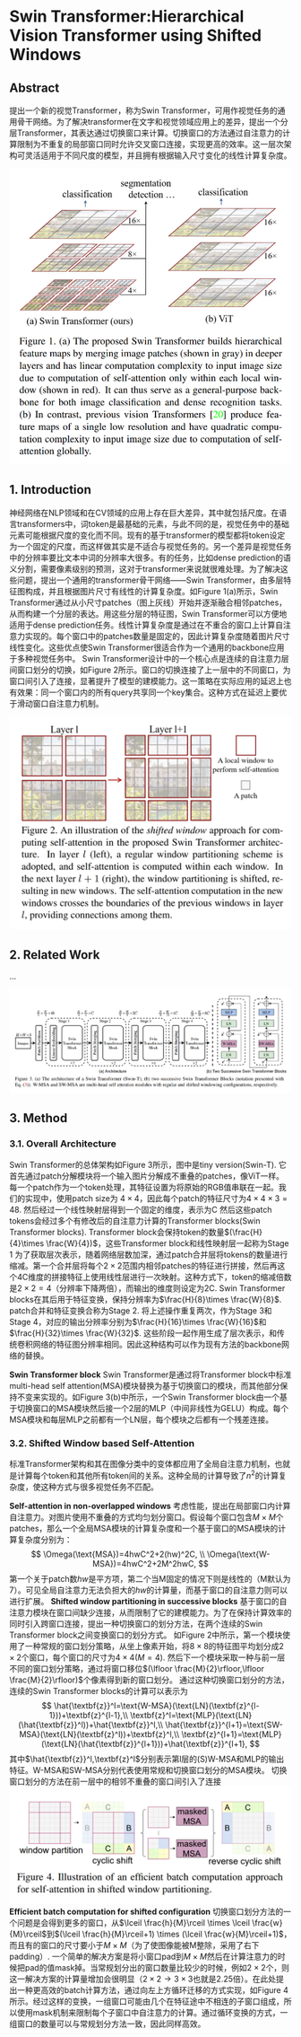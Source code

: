 # Swin Transformer:Hierarchical Vision Transformer using Shifted Windows
## Abstract
提出一个新的视觉Transformer，称为Swin Transformer，可用作视觉任务的通用骨干网络。为了解决transformer在文字和视觉领域应用上的差异，提出一个分层Transformer，其表达通过切换窗口来计算。切换窗口的方法通过自注意力的计算限制为不重复的局部窗口同时允许交叉窗口连接，实现更高的效率。这一层次架构可灵活适用于不同尺度的模型，并且拥有根据输入尺寸变化的线性计算复杂度。

![Figure 1](1.png 'Figure 1')

## 1. Introduction
神经网络在NLP领域和在CV领域的应用上存在巨大差异，其中就包括尺度。在语言transformers中，词token是最基础的元素，与此不同的是，视觉任务中的基础元素可能根据尺度的变化而不同。现有的基于transformer的模型都将token设定为一个固定的尺度，而这样做其实是不适合与视觉任务的。另一个差异是视觉任务中的分辨率要比文本中词的分辨率大很多。有的任务，比如dense prediction的语义分割，需要像素级别的预测，这对于transformer来说就很难处理。为了解决这些问题，提出一个通用的transformer骨干网络——Swin Transformer，由多层特征图构成，并且根据图片尺寸有线性的计算复杂度。如Figure 1(a)所示，Swin Transformer通过从小尺寸patches（图上灰线）开始并逐渐融合相邻patches，从而构建一个分层的表达。用这些分层的特征图，Swin Transformer可以方便地适用于dense prediction任务。线性计算复杂度是通过在不重合的窗口上计算自注意力实现的。每个窗口中的patches数量是固定的，因此计算复杂度随着图片尺寸线性变化。这些优点使Swin Transformer很适合作为一个通用的backbone应用于多种视觉任务中。
Swin Transformer设计中的一个核心点是连续的自注意力层间窗口划分的切换，如Figure 2所示。窗口的切换连接了上一层中的不同窗口，为窗口间引入了连接，显著提升了模型的建模能力。这一策略在实际应用的延迟上也有效果：同一个窗口内的所有query共享同一个key集合。这种方式在延迟上要优于滑动窗口自注意力机制。

![Figure 2](2.png 'Figure 2')

## 2. Related Work
...

![Figure 3](3.png 'Figure 3')
## 3. Method
### 3.1. Overall Architecture
Swin Transformer的总体架构如Figure 3所示，图中是tiny version(Swin-T). 它首先通过patch分解模块将一个输入图片分解成不重叠的patches，像ViT一样。每一个patch作为一个token处理，其特征设置为将原始的RGB值串联在一起。我们的实现中，使用patch size为
$4\times 4$，因此每个patch的特征尺寸为$4\times 4\times 3=48$. 然后经过一个线性映射层得到一个固定的维度，表示为C
然后这些patch tokens会经过多个有修改后的自注意力计算的Transformer blocks(Swin Transformer blocks). Transformer block会保持token的数量$(\frac{H}{4}\times \frac{W}{4})$，这些Transformer block和线性映射层一起称为Stage 1
为了获取层次表示，随着网络层数加深，通过patch合并层将tokens的数量进行缩减。第一个合并层将每个$2\times 2$范围内相邻patches的特征进行拼接，然后再这个4C维度的拼接特征上使用线性层进行一次映射。这种方式下，token的缩减倍数是$2\times 2=4$（分辨率下降两倍），而输出的维度则设定为2C. Swin Transformer blocks在其后用于特征变换，保持分辨率为$\frac{H}{8}\times \frac{W}{8}$. patch合并和特征变换合称为Stage 2. 将上述操作重复两次，作为Stage 3和Stage 4，对应的输出分辨率分别为$\frac{H}{16}\times \frac{W}{16}$和$\frac{H}{32}\times \frac{W}{32}$. 这些阶段一起作用生成了层次表示，和传统卷积网络的特征图分辨率相同。因此这种结构可以作为现有方法的backbone网络的替换。

**Swin Transformer block** Swin Transformer是通过将Transformer block中标准multi-head self attention(MSA)模块替换为基于切换窗口的模块，而其他部分保持不变来实现的。如Figure 3(b)中所示，一个Swin Transformer block由一个基于切换窗口的MSA模块然后接一个2层的MLP（中间非线性为GELU）构成。每个MSA模块和每层MLP之前都有一个LN层，每个模块之后都有一个残差连接。

### 3.2. Shifted Window based Self-Attention
标准Transformer架构和其在图像分类中的变体都应用了全局自注意力机制，也就是计算每个token和其他所有token间的关系。这种全局的计算导致了$n^2$的计算复杂度，使这种方式与很多视觉任务不匹配。

**Self-attention in non-overlapped windows** 考虑性能，提出在局部窗口内计算自注意力。对图片使用不重叠的方式均匀划分窗口。假设每个窗口包含$M\times M$个patches，那么一个全局MSA模块的计算复杂度和一个基于窗口的MSA模块的计算复杂度分别为：
$$
\Omega(\text{MSA})=4hwC^2+2(hw)^2C, \\
\Omega(\text{W-MSA})=4hwC^2+2M^2hwC,
$$
第一个关于patch数$hw$是平方项，第二个当M固定的情况下则是线性的（M默认为7）。可见全局自注意力无法负担大的$hw$的计算量，而基于窗口的自注意力则可以进行扩展。
**Shifted window partitioning in successive blocks** 基于窗口的自注意力模块在窗口间缺少连接，从而限制了它的建模能力。为了在保持计算效率的同时引入跨窗口连接，提出一种切换窗口的划分方法，在两个连续的Swin Transformer block之间变换窗口的划分方式。
如Figure 2中所示，第一个模块使用了一种常规的窗口划分策略，从坐上像素开始，将$8\times 8$的特征图平均划分成$2\times 2$个窗口，每个窗口的尺寸为$4\times 4(M=4)$. 然后下一个模块采取一种与前一层不同的窗口划分策略，通过将窗口移位$(\lfloor \frac{M}{2}\rfloor,\lfloor \frac{M}{2}\rfloor)$个像素得到新的窗口划分。
通过这种切换窗口划分的方法，连续的Swin Transformer blocks的计算可以表示为
$$
\hat{\textbf{z}}^l=\text{W-MSA}(\text{LN}(\textbf{z}^{l-1}))+\textbf{z}^{l-1},\\
\textbf{z}^l=\text{MLP}(\text{LN}(\hat{\textbf{z}}^l))+\hat{\textbf{z}}^l,\\
\hat{\textbf{z}}^{l+1}=\text{SW-MSA}(\text{LN}(\textbf{z}^l))+\textbf{z}^l,\\
\textbf{z}^{l+1}=\text{MLP}(\text{LN}(\hat{\textbf{z}}^{l+1}))+\hat{\textbf{z}}^{l+1},
$$
其中$\hat{\textbf{z}}^l,\textbf{z}^l$分别表示第l层的(S)W-MSA和MLP的输出特征。W-MSA和SW-MSA分别代表使用常规和切换窗口划分的MSA模块。
切换窗口划分的方法在前一层中的相邻不重叠的窗口间引入了连接
![Figure 4](4.png 'Figure 4')
**Efficient batch computation for shifted configuration** 切换窗口划分方法的一个问题是会得到更多的窗口，从$\lceil \frac{h}{M}\rceil \times \lceil \frac{w}{M}\rceil$到$(\lceil \frac{h}{M}\rceil+1) \times (\lceil \frac{w}{M}\rceil+1)$，而且有的窗口的尺寸要小于$M\times M$（为了使图像能被M整除，采用了右下padding）. 一个简单的解决方案是将小窗口pad到$M\times M$然后在计算注意力的时候把pad的值mask掉。当常规划分出的窗口数量比较少的时候，例如$2\times 2$个，则这一解决方案的计算量增加会很明显（$2\times 2 \rightarrow 3\times 3$也就是2.25倍）。在此处提出一种更高效的batch计算方法，通过向左上方循环迁移的方式实现，如Figure 4所示。经过这样的变换，一组窗口可能由几个在特征途中不相连的子窗口组成，所以使用mask机制来限制每个子窗口中自注意力的计算。通过循环变换的方式，一组窗口的数量可以与常规划分方法一致，因此同样高效。